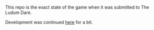 This repo is the exact state of the game when it was submitted to The Ludum Dare.

Development was continued [here](https://github.com/rshea0/BadTummyBunny) for a bit.
